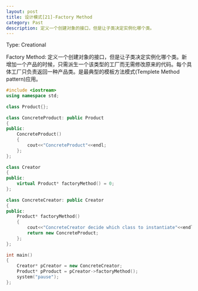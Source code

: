 ```yaml
---
layout: post
title: 设计模式[21]-Factory Method
category: Past
description: 定义一个创建对象的接口，但是让子类决定实例化哪个类。
---
```


Type: Creational

Factory Method: 定义一个创建对象的接口，但是让子类决定实例化哪个类。新增加一个产品的时候，只需派生一个该类型的工厂而无需修改原来的代码。每个具体工厂只负责返回一种产品类。是最典型的模板方法模式(Templete Method pattern)应用。

```cpp
#include <iostream>  
using namespace std;  
  
class Product{};  
  
class ConcreteProduct: public Product  
{  
public:  
    ConcreteProduct()  
    {  
        cout<<"ConcreteProduct"<<endl;  
    };  
};  
  
class Creator  
{  
public:  
    virtual Product* factoryMethod() = 0;  
};  
  
class ConcreteCreator: public Creator  
{  
public:  
    Product* factoryMethod()  
    {  
        cout<<"ConcreteCreator decide which class to instantiate"<<endl;  
        return new ConcreteProduct;  
    };  
};  
  
int main()  
{  
    Creator* pCreator = new ConcreteCreator;  
    Product* pProduct = pCreator->factoryMethod();  
    system("pause");  
}; 
```